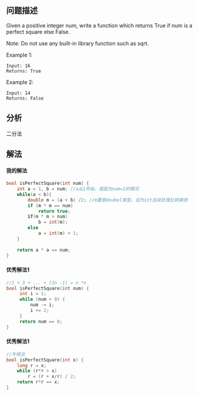 ## 问题描述
Given a positive integer num, write a function which returns True if num is a perfect square else False.

Note: Do not use any built-in library function such as sqrt.

Example 1:
```
Input: 16
Returns: True
```
Example 2:
```
Input: 14
Returns: False
```
## 分析
二分法
## 解法

#### 我的解法
```cpp
bool isPerfectSquare(int num) {
    int a = 1, b = num; //a从1开始，是因为num=1的情况
    while(a < b){
        double m = (a + b) /2; //m要是doubel类型，设为int后续处理比较麻烦
        if (m * m == num)
            return true;
        if(m * m > num)
            b = int(m);
        else
            a = int(m) + 1;
    }
    
    return a * a == num;
}
```
#### 优秀解法1
```cpp
//1 + 3 + ... + (2n -1) = n *n 
bool isPerfectSquare(int num) {
     int i = 1;
     while (num > 0) {
         num -= i;
         i += 2;
     }
     return num == 0;
}
```

#### 优秀解法1
```cpp
//牛顿法
bool isPerfectSquare(int x) {
    long r = x;
    while (r*r > x)
        r = (r + x/r) / 2;
    return r*r == x;
}
```

